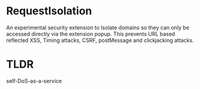 # RequestIsolation
An experimental security extension to Isolate domains so they can only be accessed directly via the extension popup.
This prevents URL based reflected XSS, Timing attacks, CSRF, postMessage and clickjacking attacks.

# TLDR
self-DoS-as-a-service
